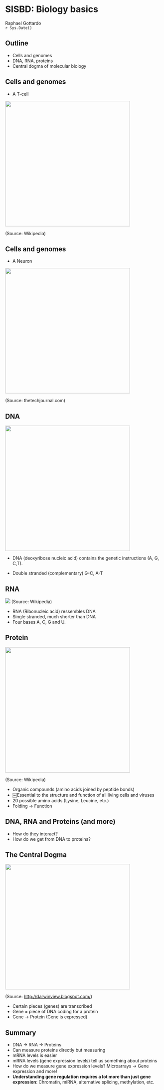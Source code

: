 # SISBD: Biology basics
Raphael Gottardo  
 `r Sys.Date()`  

## Outline

- Cells and genomes
- DNA, RNA, proteins
- Central dogma of molecular biology

## Cells and genomes

- A T-cell

<img src="http://upload.wikimedia.org/wikipedia/commons/thumb/6/62/Healthy_Human_T_Cell.jpg/1200px-Healthy_Human_T_Cell.jpg" width=400>

(Source: Wikipedia)

## Cells and genomes

- A Neuron

<img src="http://cdn.thetechjournal.com/wp-content/uploads/HLIC/798ace6285a8ef83e36ebc0667823b99.jpg" width=400>

(Source: thetechjournal.com)

## DNA

<img src="http://news.brown.edu/files/article_images/Senescence1.jpg" width=400>

- DNA (deoxyribose nucleic acid) contains the genetic instructions (A, G, C,T).

- Double stranded (complementary)
G-C, A-T


## RNA

<img src="http://upload.wikimedia.org/wikipedia/commons/d/d4/RNA-codons.png" wid  th=400>
(Source: Wikipedia)

- RNA (Ribonucleic acid) ressembles DNA
- Single stranded, much shorter than DNA
- Four bases A, C, G and U.

## Protein

<img src="http://upload.wikimedia.org/wikipedia/commons/9/98/Protein_IL2RA_PDB_1z92.png" width=400>

(Source: Wikipedia)

- Organic compounds (amino acids joined by peptide bonds)
- ￼Essential to the structure and function of all living cells and viruses
- 20 possible amino acids (Lysine, Leucine, etc.)
- Folding → Function

## DNA, RNA and Proteins (and more)

- How do they interact?
- How do we get from DNA to proteins?


## The Central Dogma

<img src="http://2.bp.blogspot.com/_d02IdL2kBZI/RqLBZhAbWfI/AAAAAAAAACU/RVZ8G85Kvyk/s1600/central+dogma+overview.jpg" width=400>

(Source: http://darwinview.blogspot.com/)


- Certain pieces (genes) are transcribed
- Gene &#8776; piece of DNA coding for a protein
- Gene &#8594; Protein (Gene is expressed)

## Summary

- DNA &#8594; RNA &#8594; Proteins
- Can measure proteins directly but measuring
- mRNA levels is easier
- mRNA levels (gene expression levels) tell us something about proteins
- How do we measure gene expression levels? Microarrays → Gene expression and more!
- **Understanding gene regulation requires a lot more than just gene expression**: Chromatin, miRNA, alternative splicing, methylation, etc.

